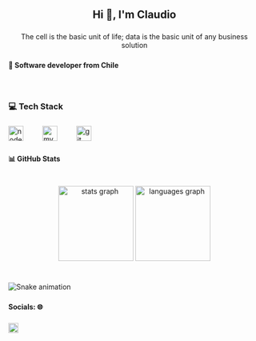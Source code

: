 <h2 align="center">Hi 👋, I'm Claudio</h2>

###

<p align="center">The cell is the basic unit of life; data is the basic unit of any business solution</p>

###

<h4 align="left">🔴 Software developer from Chile</h4>

###

<br clear="both">

<h3 align="left">💻 Tech Stack</h3>

###

<div align="left">
  <img src="https://cdn.jsdelivr.net/gh/devicons/devicon/icons/nodejs/nodejs-original.svg" height="30" alt="nodejs logo"  />
  <img width="30" />
  <img src="https://cdn.jsdelivr.net/gh/devicons/devicon/icons/mysql/mysql-original.svg" height="30" alt="mysql logo"  />
  <img width="30" />
  <img src="https://cdn.jsdelivr.net/gh/devicons/devicon/icons/git/git-original.svg" height="30" alt="git logo"  />
</div>

###

<h4 align="left">📊 GitHub Stats</h4>

###

<br clear="both">

<div align="center">
  <img src="https://github-readme-stats.vercel.app/api?username=ccastrom&hide_title=false&hide_rank=true&show_icons=true&include_all_commits=true&count_private=true&disable_animations=false&theme=dracula&locale=en&hide_border=false&custom_title=My%20Stats" height="150" alt="stats graph"  />
  <img src="https://github-readme-stats.vercel.app/api/top-langs?username=ccastrom&locale=en&hide_title=false&layout=compact&card_width=320&langs_count=6&theme=dracula&hide_border=false&custom_title=Languages" height="150" alt="languages graph"  />
</div>

###

<br clear="both">

<img src="https://raw.githubusercontent.com/ccastrom/ccastrom/output/snake.svg" alt="Snake animation" />

###

<h4 align="left">Socials: 🌐</h4>

###

<div align="left">
  <a href="https://www.linkedin.com/in/claudio-francisco-castro-mu%C3%B1oz-837826159/" target="_blank">
    <img src="https://img.shields.io/static/v1?message=LinkedIn&logo=linkedin&label=&color=0077B5&logoColor=white&labelColor=&style=flat" height="20" alt="linkedin logo"  />
  </a>
</div>

###
